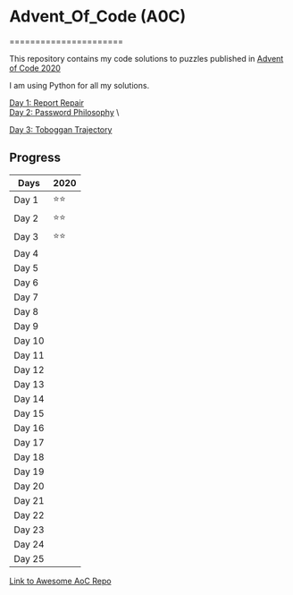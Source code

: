 # Advent_Of_Code (A0C)
======================

This repository contains my code solutions to puzzles published in [Advent of Code 2020](https://adventofcode.com/2020)

I am using Python for all my solutions.

[Day 1: Report Repair](https://adventofcode.com/2020/day/1) \
[Day 2: Password Philosophy](https://adventofcode.com/2020/day/2) \

[Day 3: Toboggan Trajectory](https://adventofcode.com/2020/day/3)

## Progress
| Days   | 2020 |
| ------ | ---- |
| Day 1  | ⭐⭐|
| Day 2  | ⭐⭐|
| Day 3  | ⭐⭐|
| Day 4  | |
| Day 5  | |
| Day 6  | |
| Day 7  | |
| Day 8  | |
| Day 9  | |
| Day 10 | |
| Day 11 | |
| Day 12 | |
| Day 13 | |
| Day 14 | |
| Day 15 | |
| Day 16 | |
| Day 17 | |
| Day 18 | |
| Day 19 | |
| Day 20 | |
| Day 21 | |
| Day 22 | |
| Day 23 | |
| Day 24 | |
| Day 25 | |

[Link to Awesome AoC Repo](https://github.com/Bogdanp/awesome-advent-of-code#python)
